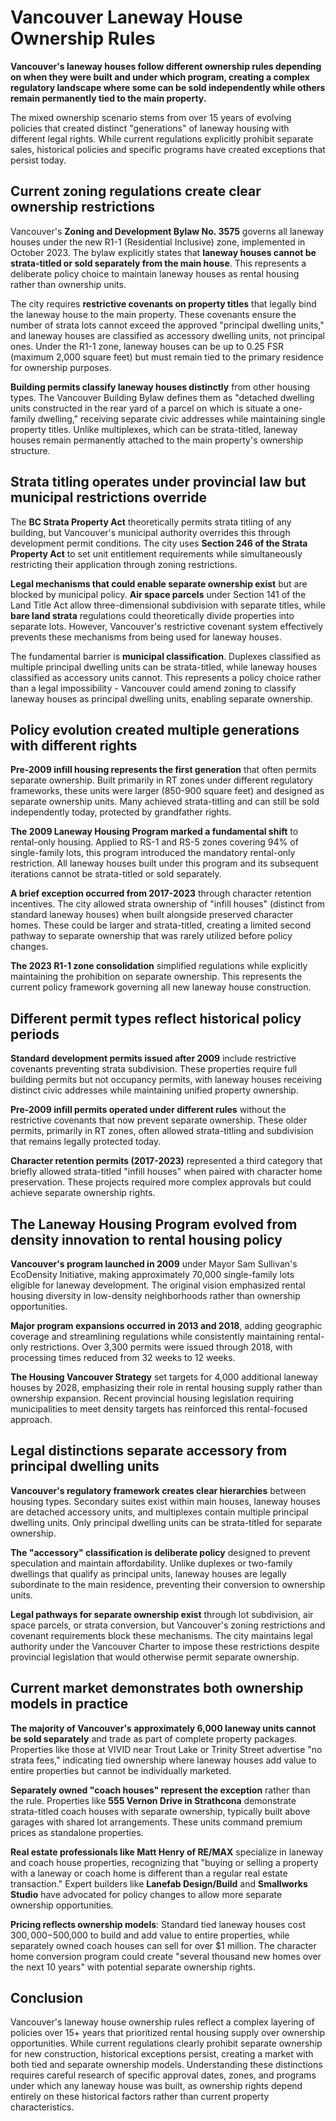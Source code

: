 # Vancouver Laneway House Ownership Rules

**Vancouver's laneway houses follow different ownership rules depending on when they were built and under which program, creating a complex regulatory landscape where some can be sold independently while others remain permanently tied to the main property.**

The mixed ownership scenario stems from over 15 years of evolving policies that created distinct "generations" of laneway housing with different legal rights. While current regulations explicitly prohibit separate sales, historical policies and specific programs have created exceptions that persist today.

## Current zoning regulations create clear ownership restrictions

Vancouver's **Zoning and Development Bylaw No. 3575** governs all laneway houses under the new R1-1 (Residential Inclusive) zone, implemented in October 2023. The bylaw explicitly states that **laneway houses cannot be strata-titled or sold separately from the main house**. This represents a deliberate policy choice to maintain laneway houses as rental housing rather than ownership units.

The city requires **restrictive covenants on property titles** that legally bind the laneway house to the main property. These covenants ensure the number of strata lots cannot exceed the approved "principal dwelling units," and laneway houses are classified as accessory dwelling units, not principal ones. Under the R1-1 zone, laneway houses can be up to 0.25 FSR (maximum 2,000 square feet) but must remain tied to the primary residence for ownership purposes.

**Building permits classify laneway houses distinctly** from other housing types. The Vancouver Building Bylaw defines them as "detached dwelling units constructed in the rear yard of a parcel on which is situate a one-family dwelling," receiving separate civic addresses while maintaining single property titles. Unlike multiplexes, which can be strata-titled, laneway houses remain permanently attached to the main property's ownership structure.

## Strata titling operates under provincial law but municipal restrictions override

The **BC Strata Property Act** theoretically permits strata titling of any building, but Vancouver's municipal authority overrides this through development permit conditions. The city uses **Section 246 of the Strata Property Act** to set unit entitlement requirements while simultaneously restricting their application through zoning restrictions.

**Legal mechanisms that could enable separate ownership exist** but are blocked by municipal policy. **Air space parcels** under Section 141 of the Land Title Act allow three-dimensional subdivision with separate titles, while **bare land strata** regulations could theoretically divide properties into separate lots. However, Vancouver's restrictive covenant system effectively prevents these mechanisms from being used for laneway houses.

The fundamental barrier is **municipal classification**. Duplexes classified as multiple principal dwelling units can be strata-titled, while laneway houses classified as accessory units cannot. This represents a policy choice rather than a legal impossibility - Vancouver could amend zoning to classify laneway houses as principal dwelling units, enabling separate ownership.

## Policy evolution created multiple generations with different rights

**Pre-2009 infill housing represents the first generation** that often permits separate ownership. Built primarily in RT zones under different regulatory frameworks, these units were larger (850-900 square feet) and designed as separate ownership units. Many achieved strata-titling and can still be sold independently today, protected by grandfather rights.

**The 2009 Laneway Housing Program marked a fundamental shift** to rental-only housing. Applied to RS-1 and RS-5 zones covering 94% of single-family lots, this program introduced the mandatory rental-only restriction. All laneway houses built under this program and its subsequent iterations cannot be strata-titled or sold separately.

**A brief exception occurred from 2017-2023** through character retention incentives. The city allowed strata ownership of "infill houses" (distinct from standard laneway houses) when built alongside preserved character homes. These could be larger and strata-titled, creating a limited second pathway to separate ownership that was rarely utilized before policy changes.

**The 2023 R1-1 zone consolidation** simplified regulations while explicitly maintaining the prohibition on separate ownership. This represents the current policy framework governing all new laneway house construction.

## Different permit types reflect historical policy periods

**Standard development permits issued after 2009** include restrictive covenants preventing strata subdivision. These properties require full building permits but not occupancy permits, with laneway houses receiving distinct civic addresses while maintaining unified property ownership.

**Pre-2009 infill permits operated under different rules** without the restrictive covenants that now prevent separate ownership. These older permits, primarily in RT zones, often allowed strata-titling and subdivision that remains legally protected today.

**Character retention permits (2017-2023)** represented a third category that briefly allowed strata-titled "infill houses" when paired with character home preservation. These projects required more complex approvals but could achieve separate ownership rights.

## The Laneway Housing Program evolved from density innovation to rental housing policy

**Vancouver's program launched in 2009** under Mayor Sam Sullivan's EcoDensity Initiative, making approximately 70,000 single-family lots eligible for laneway development. The original vision emphasized rental housing diversity in low-density neighborhoods rather than ownership opportunities.

**Major program expansions occurred in 2013 and 2018**, adding geographic coverage and streamlining regulations while consistently maintaining rental-only restrictions. Over 3,300 permits were issued through 2018, with processing times reduced from 32 weeks to 12 weeks.

**The Housing Vancouver Strategy** set targets for 4,000 additional laneway houses by 2028, emphasizing their role in rental housing supply rather than ownership expansion. Recent provincial housing legislation requiring municipalities to meet density targets has reinforced this rental-focused approach.

## Legal distinctions separate accessory from principal dwelling units

**Vancouver's regulatory framework creates clear hierarchies** between housing types. Secondary suites exist within main houses, laneway houses are detached accessory units, and multiplexes contain multiple principal dwelling units. Only principal dwelling units can be strata-titled for separate ownership.

**The "accessory" classification is deliberate policy** designed to prevent speculation and maintain affordability. Unlike duplexes or two-family dwellings that qualify as principal units, laneway houses are legally subordinate to the main residence, preventing their conversion to ownership units.

**Legal pathways for separate ownership exist** through lot subdivision, air space parcels, or strata conversion, but Vancouver's zoning restrictions and covenant requirements block these mechanisms. The city maintains legal authority under the Vancouver Charter to impose these restrictions despite provincial legislation that would otherwise permit separate ownership.

## Current market demonstrates both ownership models in practice

**The majority of Vancouver's approximately 6,000 laneway units cannot be sold separately** and trade as part of complete property packages. Properties like those at VIVID near Trout Lake or Trinity Street advertise "no strata fees," indicating tied ownership where laneway houses add value to entire properties but cannot be individually marketed.

**Separately owned "coach houses" represent the exception** rather than the rule. Properties like **555 Vernon Drive in Strathcona** demonstrate strata-titled coach houses with separate ownership, typically built above garages with shared lot arrangements. These units command premium prices as standalone properties.

**Real estate professionals like Matt Henry of RE/MAX** specialize in laneway and coach house properties, recognizing that "buying or selling a property with a laneway or coach home is different than a regular real estate transaction." Expert builders like **Lanefab Design/Build** and **Smallworks Studio** have advocated for policy changes to allow more separate ownership opportunities.

**Pricing reflects ownership models**: Standard tied laneway houses cost $300,000-$500,000 to build and add value to entire properties, while separately owned coach houses can sell for over $1 million. The character home conversion program could create "several thousand new homes over the next 10 years" with potential separate ownership rights.

## Conclusion

Vancouver's laneway house ownership rules reflect a complex layering of policies over 15+ years that prioritized rental housing supply over ownership opportunities. While current regulations clearly prohibit separate ownership for new construction, historical exceptions persist, creating a market with both tied and separate ownership models. Understanding these distinctions requires careful research of specific approval dates, zones, and programs under which any laneway house was built, as ownership rights depend entirely on these historical factors rather than current property characteristics.